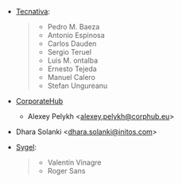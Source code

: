 - [Tecnativa](https://www.tecnativa.com):

  > - Pedro M. Baeza
  > - Antonio Espinosa
  > - Carlos Dauden
  > - Sergio Teruel
  > - Luis M. ontalba
  > - Ernesto Tejeda
  > - Manuel Calero
  > - Stefan Ungureanu

- [CorporateHub](https://corporatehub.eu/)

  - Alexey Pelykh \<<alexey.pelykh@corphub.eu>\>

- Dhara Solanki \<<dhara.solanki@initos.com>\>

- [Sygel](https://www.sygel.es):

  > - Valentín Vinagre
  > - Roger Sans
